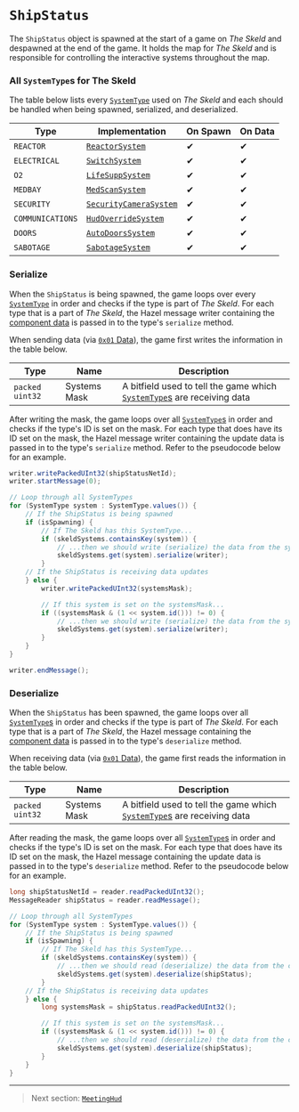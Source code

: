 # `ShipStatus`

The `ShipStatus` object is spawned at the start of a game on *The Skeld* and despawned at the end of the game. It holds the map for *The Skeld* and is responsible for controlling the interactive systems throughout the map.

### All `SystemType`s for The Skeld

The table below lists every [`SystemType`](../01_packet_structure/06_enums.md#systemtype) used on *The Skeld* and each should be handled when being spawned, serialized, and deserialized.

| Type | Implementation | On Spawn | On Data |
| --- | --- | --- | --- |
| `REACTOR` | [`ReactorSystem`](../06_the_systemtype_implementations/01_reactorsystem.md) | &#x2714; | &#x2714; |
| `ELECTRICAL` | [`SwitchSystem`](../06_the_systemtype_implementations/02_switchsystem.md) | &#x2714; | &#x2714; |
| `O2` | [`LifeSuppSystem`](../06_the_systemtype_implementations/03_lifesuppsystem.md) | &#x2714; | &#x2714; |
| `MEDBAY` | [`MedScanSystem`](../06_the_systemtype_implementations/04_medscansystem.md) | &#x2714; | &#x2714; |
| `SECURITY` | [`SecurityCameraSystem`](../06_the_systemtype_implementations/05_securitycamerasystem.md) | &#x2714; | &#x2714; |
| `COMMUNICATIONS` | [`HudOverrideSystem`](../06_the_systemtype_implementations/06_hudoverridesystem.md) | &#x2714; | &#x2714; |
| `DOORS` | [`AutoDoorsSystem`](../06_the_systemtype_implementations/07_autodoorssystem.md) | &#x2714; | &#x2714; |
| `SABOTAGE` | [`SabotageSystem`](../06_the_systemtype_implementations/08_sabotagesystem.md) | &#x2714; | &#x2714; |

### Serialize

When the `ShipStatus` is being spawned, the game loops over every [`SystemType`](../01_packet_structure/06_enums.md#systemtype) in order and checks if the type is part of *The Skeld*. For each type that is a part of *The Skeld*, the Hazel message writer containing the [component data](../03_gamedata_and_gamedatato_message_types/04_spawn.md#the-component-structure) is passed in to the type's `serialize` method.

When sending data (via [`0x01` Data](../03_gamedata_and_gamedatato_message_types/01_data.md)), the game first writes the information in the table below.

| Type | Name | Description |
| --- | --- | --- |
| `packed uint32` | Systems Mask | A bitfield used to tell the game which [`SystemType`s](../01_packet_structure/06_enums.md#systemtype) are receiving data |

After writing the mask, the game loops over all [`SystemType`s](../01_packet_structure/06_enums.md#systemtype) in order and checks if the type's ID is set on the mask. For each type that does have its ID set on the mask, the Hazel message writer containing the update data is passed in to the type's `serialize` method. Refer to the pseudocode below for an example.

```java
writer.writePackedUInt32(shipStatusNetId);
writer.startMessage(0);

// Loop through all SystemTypes
for (SystemType system : SystemType.values()) {
    // If the ShipStatus is being spawned
    if (isSpawning) {
        // If The Skeld has this SystemType...
        if (skeldSystems.containsKey(system)) {
            // ...then we should write (serialize) the data from the system
            skeldSystems.get(system).serialize(writer);
        }
    // If the ShipStatus is receiving data updates
    } else {
        writer.writePackedUInt32(systemsMask);

        // If this system is set on the systemsMask...
        if ((systemsMask & (1 << system.id())) != 0) {
            // ...then we should write (serialize) the data from the system
            skeldSystems.get(system).serialize(writer);
        }
    }
}

writer.endMessage();
```

### Deserialize

When the `ShipStatus` has been spawned, the game loops over all [`SystemType`s](../01_packet_structure/06_enums.md#systemtype) in order and checks if the type is part of *The Skeld*. For each type that is a part of *The Skeld*, the Hazel message containing the [component data](../03_gamedata_and_gamedatato_message_types/04_spawn.md#the-component-structure) is passed in to the type's `deserialize` method.

When receiving data (via [`0x01` Data](../03_gamedata_and_gamedatato_message_types/01_data.md)), the game first reads the information in the table below.

| Type | Name | Description |
| --- | --- | --- |
| `packed uint32` | Systems Mask | A bitfield used to tell the game which [`SystemType`s](../01_packet_structure/06_enums.md#systemtype) are receiving data |

After reading the mask, the game loops over all [`SystemType`s](../01_packet_structure/06_enums.md#systemtype) in order and checks if the type's ID is set on the mask. For each type that does have its ID set on the mask, the Hazel message containing the update data is passed in to the type's `deserialize` method. Refer to the pseudocode below for an example.

```java
long shipStatusNetId = reader.readPackedUInt32();
MessageReader shipStatus = reader.readMessage();

// Loop through all SystemTypes
for (SystemType system : SystemType.values()) {
    // If the ShipStatus is being spawned
    if (isSpawning) {
        // If The Skeld has this SystemType...
        if (skeldSystems.containsKey(system)) {
            // ...then we should read (deserialize) the data from the component message
            skeldSystems.get(system).deserialize(shipStatus);
        }
    // If the ShipStatus is receiving data updates
    } else {
        long systemsMask = shipStatus.readPackedUInt32();

        // If this system is set on the systemsMask...
        if ((systemsMask & (1 << system.id())) != 0) {
            // ...then we should read (deserialize) the data from the component message
            skeldSystems.get(system).deserialize(shipStatus);
        }
    }
}
```

---

> Next section: [`MeetingHud`](01_meetinghud.md)
